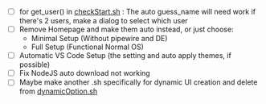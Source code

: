 - [ ] for get_user() in [checkStart.sh](https://github.com/ChrLos/alpine-setup/blob/main/lib/checkStart.sh) : The auto guess_name will need work if there's 2 users, make a dialog to select which user
- [ ] Remove Homepage and make them auto instead, or just choose:
  - Minimal Setup (Without pipewire and DE)
  - Full Setup (Functional Normal OS)
- [ ]  Automatic VS Code Setup (the setting and auto apply themes, if possible)
- [ ]  Fix NodeJS auto download not working
- [ ]  Maybe make another .sh specifically for dynamic UI creation and delete from [dynamicOption.sh](https://github.com/ChrLos/alpine-setup/blob/main/lib/dynamicOption.sh) 